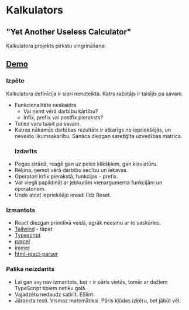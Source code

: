 # Kalkulators
## "Yet Another Useless Calculator"
Kalkulatora projekts pirkstu vingrināšanai
## [Demo](https://portfolio.folkmanis.id.lv/calculator/)
### Izpēte
Kalkulatora definīcija ir sipri nenoteikta. Katrs ražotājs ir taisījis pa savam.
- Funkcionalitāte neskaidra.
  - Vai ņemt vērā darbību kārtību?
  - Infix, prefix vai postfix pieraksts?
- Toties varu taisīt pa savam.
- Katras nākamās darbības rezultāts ir atkarīgs no iepriekšējās, un neveido likumsakarību. Sanāca diezgan sarežģīta uzvedības matrica. 
  ### Izdarīts
- Pogas strādā, reaģē gan uz peles klikšķiem, gan klaviatūru.
- Rēķina, ņemot vērā darbību secību un iekavas.
- Operatori infix pierakstā, funkcijas - prefix.
- Var viegli papildināt ar jebkurām vienargumenta funkcijām un operatoriem.
- Undo atceļ iepriekšējo ievadi līdz Reset.
### Izmantots
- React diezgan primitīvā veidā, agrāk neesmu ar to saskāries.
- [Tailwind](https://tailwindcss.com/) - tāpat
- [Typescript](https://www.typescriptlang.org/)
- [parcel](https://github.com/parcel-bundler/parcel#readme)
- [immer](https://github.com/immerjs/immer#readme)
- [html-react-parser](https://github.com/remarkablemark/html-react-parser#readme)
### Palika neizdarīts
- Lai gan `any` nav izmantots, bet `!` ir pāris vietās, tomēr ar dažiem TypeScript tipiem netiku galā.
- Vajadzētu nedaudz satīrīt. ESlint.
- Jāraksta testi. Vismaz matemātikai. Pāris kļūdas izķēru, bet jābūt vēl.
